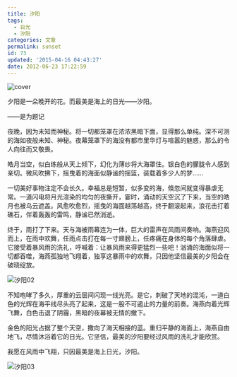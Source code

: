 ```yaml
---
title: 汐阳
tags:
  - 日光
  - 汐阳
categories: 文章
permalink: sunset
id: 73
updated: '2015-04-16 04:43:27'
date: 2012-06-23 17:22:59
---
```


![cover](https://cat.yufan.me/cats/011252YTU.jpg)

夕阳是一朵晚开的花。而最美是海上的日光——汐阳。

——是为题记

夜晚，因为未知而神秘。将一切都笼罩在浓浓黑暗下面，显得那么单纯。深不可测的海如夜般未知、神秘。夜幕笼罩下的海没有都市里华灯与喧嚣的魅惑，那么的令人向往而又敬畏。<!--more-->

皓月当空，似白练般从天上倾下，幻化为薄纱将大海罩住。银白色的朦胧令人感到亲切。微风吹拂下，摇曳着的海面似静谧的摇篮，装载着多少人的梦……

一切美好事物注定不会长久。幸福总是短暂，似多变的海，倏忽间就变得暴虐无常。一道闪电将月光渲染的均匀的夜撕开，霎时，涌动的天空沉了下来，当空的皓月也被乌云遮盖。风愈吹愈烈，摇曳的海面越荡越高，终于翻滚起来，浪花击打着礁石，伴着轰轰的雷鸣，静谧已然消逝。

终于，雨打了下来。天与海被雨幕连为一体，巨大的雷声在风雨间奏响。海燕迎风而上，在雨中欢舞，任雨点击打在每一寸翅膀上，任疼痛在身体的每个角落肆虐。它接受着暴风雨的洗礼，呼喊着：让暴风雨来得更猛烈一些吧！汹涌的海面似将一切都吞噬，海燕孤独地飞翔着，独享这暴雨中的欢舞，只因他坚信最美的夕阳会在破晓绽放。

![汐阳02](https://cat.yufan.me/cats/011252mb2.jpg)

不知咆哮了多久，厚重的云层间闪现一线光亮。是它，刺破了天地的混沌，一道白色的光辉在海平线尽头亮了起来，这是一股不可遏止的力量的前奏。海燕向着光辉飞舞，白色击退了阴霾，黑暗的夜幕被无情的撤下。

金色的阳光占据了整个天空，撒向了海天相接的蓝。重归平静的海面上，海燕自由地飞，尽情沐浴着它的日光。它坚信，最美的汐阳要经过风雨的洗礼才能欣赏。

我愿在风雨中飞翔，只因最美是海上日光，汐阳。

![汐阳03](https://cat.yufan.me/cats/011252E6G.jpg)
